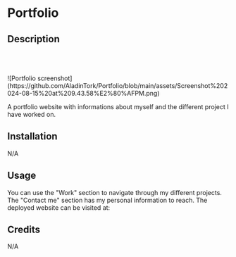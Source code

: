 # Portfolio

## Description

<br>
<br>
<br>
![Portfolio screenshot](https://github.com/AladinTork/Portfolio/blob/main/assets/Screenshot%202024-08-15%20at%209.43.58%E2%80%AFPM.png)

A portfolio website with informations about myself and the different project I have worked on.

## Installation

N/A

## Usage

You can use the "Work" section to navigate through my different projects. The "Contact me" section has my personal information to reach. The deployed website can be visited at:

## Credits

N/A
